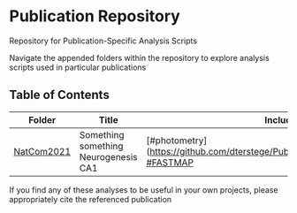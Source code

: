 # Publication Repository

Repository for Publication-Specific Analysis Scripts

Navigate the appended folders within the repository to explore analysis scripts used in particular publications

## Table of Contents

| Folder  | Title | Included Analyses |
| ------------- | ------------- | --------- |
| [NatCom2021](https://github.com/dterstege/PublicationRepo/tree/main/NatCom2021)   | Something something Neurogenesis CA1  | [#photometry] (https://github.com/dterstege/PublicationRepo/tree/main/NatCom2021/FP); [#FASTMAP](https://github.com/dterstege/FASTMAP) |


If you find any of these analyses to be useful in your own projects, please appropriately cite the referenced publication

